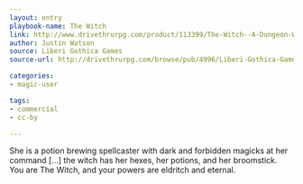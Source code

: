 ```yaml
---
layout: entry
playbook-name: The Witch
link: http://www.drivethrurpg.com/product/113399/The-Witch--A-Dungeon-World-Playbook
author: Justin Watson
source: Liberi Gothica Games
source-url: http://drivethrurpg.com/browse/pub/4996/Liberi-Gothica-Games

categories:
- magic-user

tags:
- commercial
- cc-by

---
```


She is a potion brewing spellcaster with dark and forbidden magicks at her command [...] the witch has her hexes, her potions, and her broomstick. You are The Witch, and your powers are eldritch and eternal.
